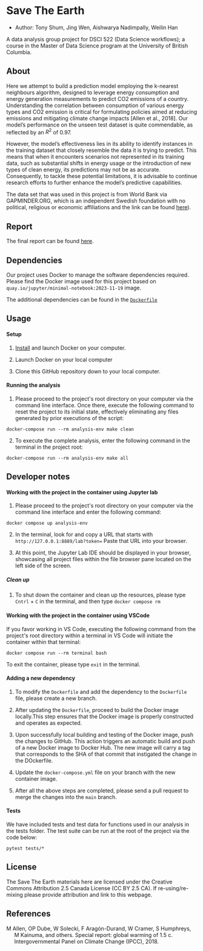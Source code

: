 # Save The Earth

  - Author: Tony Shum, Jing Wen, Aishwarya Nadimpally, Weilin Han

A data analysis group project for DSCI 522 (Data Science workflows); a
course in the Master of Data Science program at the University of
British Columbia.

## About

Here we attempt to build a prediction model employing the k-nearest neighbours algorithm, designed to leverage energy consumption and energy generation measurements to predict CO2 emissions of a country. Understanding the correlation between consumption of various energy types and CO2 emission is critical for formulating policies aimed at reducing emissions and mitigating climate change impacts [Allen et al., 2018]. Our model’s performance on the unseen test dataset is quite commendable, as reflected by an $R^2$ of 0.97.

However, the model’s effectiveness lies in its ability to identify instances in the training dataset that closely resemble the data it is trying to predict. This means that when it encounters scenarios not represented in its training data, such as substantial shifts in energy usage or the introduction of new types of clean energy, its predictions may not be as accurate. Consequently, to tackle these potential limitations, it is advisable to continue research efforts to further enhance the model’s predictive capabilities.

The data set that was used in this project is from World Bank via
GAPMINDER.ORG, which is an independent Swedish foundation with no
political, religious or economic affiliations and the link can be found
[here](https://www.gapminder.org/)).

## Report

The final report can be found
[here](https://ubc-mds.github.io/DSCI_522_Group-11_Save-The-Earth/save_the_earth_model.html).

## Dependencies

Our project uses Docker to manage the software dependencies required.
Please find the Docker image used for this project based on
`quay.io/jupyter/minimal-notebook:2023-11-19` image.

The additional dependencies can be found in the
[`Dockerfile`](Dockerfile)

## Usage

#### Setup

1.  [Install](https://www.docker.com/get-started/) and launch Docker on your computer.

2.  Launch Docker on your local computer

3.  Clone this GitHub repository down to your local computer.

#### Running the analysis

1. Please proceed to the project's root directory on your computer via the command line interface. Once there, execute the following command to reset the project to its initial state, effectively eliminating any files generated by prior executions of the script:

``` 
docker-compose run --rm analysis-env make clean
```

2. To execute the complete analysis, enter the following command in the terminal in the project root:

```
docker-compose run --rm analysis-env make all
```

## Developer notes

#### Working with the project in the container using Jupyter lab

1. Please proceed to the project's root directory on your computer via the command line interface and enter the following command:

```
docker compose up analysis-env
```

2. In the terminal, look for and copy a URL that starts with
`http://127.0.0.1:8889/lab?token=`
Paste that URL into your browser.


3. At this point, the Jupyter Lab IDE should be displayed in your browser, showcasing all project files within the file browser pane located on the left side of the screen.

##### Clean up

1. To shut down the container and clean up the resources,
please type `Cntrl` + `C` in the terminal, and then type `docker compose rm`

#### Working with the project in the container using VSCode

If you favor working in VS Code, executing the following command from the project's root directory within a terminal in VS Code will initiate the container within that terminal:

```
docker compose run --rm terminal bash
```

To exit the container, please type `exit` in the terminal.


#### Adding a new dependency

1.  To modify the `Dockerfile` and add the dependency to the
    `Dockerfile` file, please create a new branch.

2.  After updating the `Dockerfile`, proceed to build the Docker image
    locally.This step ensures that the Docker image is properly
    constructed and operates as expected.

3.  Upon successfully local building and testing of the Docker image,
    push the changes to GitHub. This action triggers an automatic build
    and push of a new Docker image to Docker Hub. The new image will
    carry a tag that corresponds to the SHA of that commit that
    instigated the change in the DOckerfile.

4.  Update the `docker-compose.yml` file on your branch with the new
    container image.

5.  After all the above steps are completed, please send a pull request
    to merge the changes into the `main` branch.

#### Tests

We have included tests and test data for functions used in our analysis
in the tests folder. The test suite can be run at the root of the
project via the code below:

```         
pytest tests/*
```

## License

The Save The Earth materials here are licensed under the Creative
Commons Attribution 2.5 Canada License (CC BY 2.5 CA). If
re-using/re-mixing please provide attribution and link to this webpage.

## References

<div id="refs" class="references hanging-indent">

<div>

M Allen, OP Dube, W Solecki, F Aragón-Durand, W Cramer, S Humphreys, M Kainuma, and others. Special report: global warming of 1.5 c. Intergovernmental Panel on Climate Change (IPCC), 2018.

</div>

<div>
